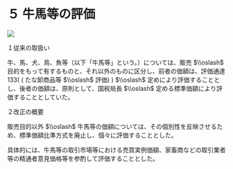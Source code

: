 # ５ 牛馬等の評価

![](https://www.nta.go.jp/tmp/a5b7cdfd-d066-433d-b7bc-2142c788742d/images/de73fca6098581b96c1fe9662ca844bd6845152827240c5c6656f048ee6bc538.jpg)

１従来の取扱い

牛、馬、犬、鳥、魚等（以下「牛馬等」という。）については、販売 $\\oslash$ 目的をもって有するものと、それ以外のものに区分し、前者の価額は、評価通達133( ( たな卸商品等 $\\oslash$ 評価) ) $\\oslash$ 定めにより評価することとし、後者の価額は、原則として、国税局長 $\\oslash$ 定める標準価額により評価することとしていた。

２改正の概要

販売目的以外 $\\oslash$ 牛馬等の価額については、その個別性を反映させるため、標準価額比準方式を廃止し、個々に評価することとした。

具体的には、牛馬等の取引市場等における売買実例価額、家畜商などの取引業者等の精通者意見価格等を参酌して評価することとした。